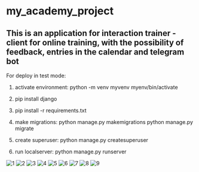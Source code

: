 # my_academy_project
## This is an application for interaction trainer - client for online training, with the possibility of feedback, entries in the calendar and telegram bot


  For deploy in test mode:
  
  1. activate environment: python -m venv myvenv
                                      myenv/bin/activate
  2. pip install django

  3. pip install -r requirements.txt
  4. make migrations: python manage.py makemigrations
                       python manage.py migrate
  5. create superuser:   python manage.py createsuperuser
  6. run localserver: python manage.py runserver


![1](https://user-images.githubusercontent.com/62523428/98561204-74188900-225d-11eb-88b1-feda26f4cbcd.png)
![2](https://user-images.githubusercontent.com/62523428/98561882-3c5e1100-225e-11eb-8ef5-29cc8fd20014.png)
![3](https://user-images.githubusercontent.com/62523428/98561885-3e27d480-225e-11eb-838b-e5d694a1c226.png)
![4](https://user-images.githubusercontent.com/62523428/98561889-3ff19800-225e-11eb-8b0d-70266a67130c.png)
![5](https://user-images.githubusercontent.com/62523428/98561894-41bb5b80-225e-11eb-99a2-efd730e4d364.png)
![6](https://user-images.githubusercontent.com/62523428/98561898-43851f00-225e-11eb-997f-5362a3c13179.png)
![7](https://user-images.githubusercontent.com/62523428/98561905-44b64c00-225e-11eb-93bd-2b0487be0c09.png)
![8](https://user-images.githubusercontent.com/62523428/98561907-46800f80-225e-11eb-917f-97523fa2cf67.png)
![9](https://user-images.githubusercontent.com/62523428/98561912-4849d300-225e-11eb-8a4b-fe3cc11ac2ee.png)
  
  
  
  
  
  

